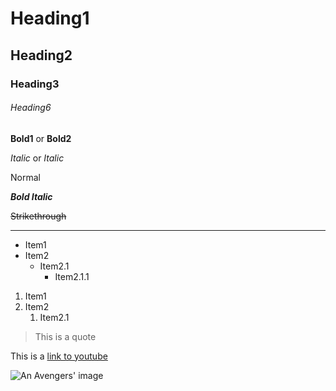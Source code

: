 # Heading1
## Heading2
### Heading3
###### Heading6

__Bold1__ or **Bold2**

_Italic_ or *Italic*

Normal

__*Bold Italic*__

~~Strikethrough~~

___

* Item1
* Item2
  - Item2.1
    * Item2.1.1
    
1. Item1
1. Item2
    1. Item2.1
    
>This is a quote

This is a [link to youtube](www.youtube.com)

![An Avengers' image](https://www.google.com/url?sa=i&url=https%3A%2F%2Fwww.bbc.com%2Fnews%2Fentertainment-arts-47623536&psig=AOvVaw2q3x288p5HQUlNIS5ZsDr_&ust=1633356276583000&source=images&cd=vfe&ved=0CAsQjRxqFwoTCJC5y7m0rvMCFQAAAAAdAAAAABAD)
